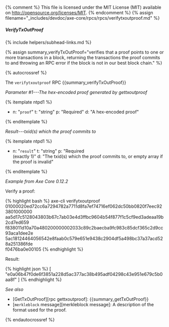 {% comment %}
This file is licensed under the MIT License (MIT) available on
http://opensource.org/licenses/MIT.
{% endcomment %}
{% assign filename="_includes/devdoc/axe-core/rpcs/rpcs/verifytxoutproof.md" %}

##### VerifyTxOutProof
{% include helpers/subhead-links.md %}

{% assign summary_verifyTxOutProof="verifies that a proof points to one or more transactions in a block, returning the transactions the proof commits to and throwing an RPC error if the block is not in our best block chain." %}

{% autocrossref %}

The `verifytxoutproof` RPC {{summary_verifyTxOutProof}}

*Parameter #1---The hex-encoded proof generated by gettxoutproof*

{% itemplate ntpd1 %}
- n: "`proof`"
  t: "string"
  p: "Required"
  d: "A hex-encoded proof"

{% enditemplate %}

*Result---txid(s) which the proof commits to*

{% itemplate ntpd1 %}
- n: "`result`"
  t: "string"
  p: "Required<br>(exactly 1)"
  d: "The txid(s) which the proof commits to, or empty array if the proof is invalid"

{% enditemplate %}

*Example from Axe Core 0.12.2*

Verify a proof:

{% highlight bash %}
axe-cli verifytxoutproof \
01000020ed72cc6a7294782a7711d8fa7ef74716ef062dc50bb0820f7eec923801000000\
aa5d17c5128043803b67c7ab03e4d3ffbc9604b54f877f1c5cf9ed3adeaa19b2cd7ed659\
f838011d10a70a480200000002033c89c2baecba9fc983c85dcf365c2d9cc93aca1dee2e\
5ac18124464056542e8faab0c579e651e9438c2904df5a498bc37a37acd528a251386fde\
f0476ba0e00105
{% endhighlight %}

Result:

{% highlight json %}
[
"e0a06b47f0de6f3851a228d5ac377ac38b495adf04298c43e951e679c5b0aa8f"
]
{% endhighlight %}

*See also*

* [GetTxOutProof][rpc gettxoutproof]: {{summary_getTxOutProof}}
* [`merkleblock` message][merkleblock message]: A description of the
  format used for the proof.

{% endautocrossref %}
